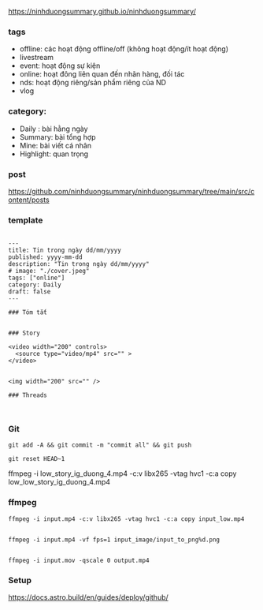 https://ninhduongsummary.github.io/ninhduongsummary/



### tags

- offline: các hoạt động offline/off (không hoạt động/ít hoạt động)
- livestream
- event: hoạt động sự kiện
- online: hoạt đông liên quan đến nhãn hàng, đối tác 
- nds: hoạt động riêng/sản phẩm riêng của ND 
- vlog


### category: 

- Daily : bài hằng ngày 
- Summary: bài tổng hợp
- Mine: bài viết cá nhân
- Highlight: quan trọng

### post 

https://github.com/ninhduongsummary/ninhduongsummary/tree/main/src/content/posts


### template 

```

---
title: Tin trong ngày dd/mm/yyyy
published: yyyy-mm-dd
description: "Tin trong ngày dd/mm/yyyy"
# image: "./cover.jpeg"
tags: ["online"]
category: Daily
draft: false
---

### Tóm tắt 


### Story

<video width="200" controls>
  <source type="video/mp4" src="" >
</video>


<img width="200" src="" />

### Threads 



```



### Git 

```
git add -A && git commit -m "commit all" && git push 

git reset HEAD~1 

```


ffmpeg -i low_story_ig_duong_4.mp4 -c:v libx265 -vtag hvc1 -c:a copy low_low_story_ig_duong_4.mp4

### ffmpeg

```
ffmpeg -i input.mp4 -c:v libx265 -vtag hvc1 -c:a copy input_low.mp4


ffmpeg -i input.mp4 -vf fps=1 input_image/input_to_png%d.png


ffmpeg -i input.mov -qscale 0 output.mp4

```


### Setup 



https://docs.astro.build/en/guides/deploy/github/